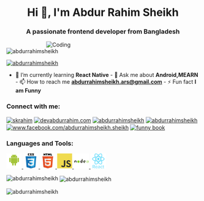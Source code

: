 


<h1 align="center">Hi 👋, I'm Abdur Rahim Sheikh</h1>
<h3 align="center">A passionate frontend developer from Bangladesh</h3>
<img align="right" alt="Coding" width="400" src="https://media.tenor.com/qJ5evVs-_uUAAAAC/coding.gif" alt="">


<p align="left"> <img src="https://komarev.com/ghpvc/?username=abdurrahimsheikh&label=Profile%20views&color=0e75b6&style=flat" alt="abdurrahimsheikh" /> </p>

<p align="left">
    <a href="https://twitter.com/abdurrahimsheikh" target="blank"><img src="https://img.shields.io/twitter/follow/abdurrahimsheikh?logo=twitter&style=for-the-badge" alt="abdurrahimsheikh" /></a>
</p>

- 🌱 I’m currently learning **React Native** - 💬 Ask me about **Android,MEARN** - 📫 How to reach me **abdurrahimsheikh.ars@gmail.com** - ⚡ Fun fact **I am Funny**

<h3 align="left">Connect with me:</h3>
<p align="left">
    <a href="https://codepen.io/skrahim" target="blank"><img align="center" src="https://raw.githubusercontent.com/rahuldkjain/github-profile-readme-generator/master/src/images/icons/Social/codepen.svg" alt="skrahim" height="30" width="40" /></a>
    <a href="https://dev.to/devabdurrahim.com" target="blank"><img align="center" src="https://raw.githubusercontent.com/rahuldkjain/github-profile-readme-generator/master/src/images/icons/Social/devto.svg" alt="devabdurrahim.com" height="30" width="40" /></a>
    <a href="https://twitter.com/abdurrahimsheikh" target="blank"><img align="center" src="https://raw.githubusercontent.com/rahuldkjain/github-profile-readme-generator/master/src/images/icons/Social/twitter.svg" alt="abdurrahimsheikh" height="30" width="40" /></a>
    <a href="https://linkedin.com/in/abdurrahimsheikh" target="blank"><img align="center" src="https://raw.githubusercontent.com/rahuldkjain/github-profile-readme-generator/master/src/images/icons/Social/linked-in-alt.svg" alt="abdurrahimsheikh" height="30" width="40" /></a>
    <a href="https://fb.com/www.facebook.com/abdurrahimsheikh.sheikh" target="blank"><img align="center" src="https://raw.githubusercontent.com/rahuldkjain/github-profile-readme-generator/master/src/images/icons/Social/facebook.svg" alt="www.facebook.com/abdurrahimsheikh.sheikh" height="30" width="40" /></a>
    <a href="https://www.youtube.com/c/funny book" target="blank"><img align="center" src="https://raw.githubusercontent.com/rahuldkjain/github-profile-readme-generator/master/src/images/icons/Social/youtube.svg" alt="funny book" height="30" width="40" /></a>
</p>

<h3 align="left">Languages and Tools:</h3>
<p align="left">
    <a href="https://developer.android.com" target="_blank" rel="noreferrer"> <img src="https://raw.githubusercontent.com/devicons/devicon/master/icons/android/android-original-wordmark.svg" alt="android" width="40" height="40" /> </a>
    <a href="https://www.w3schools.com/css/" target="_blank" rel="noreferrer"> <img src="https://raw.githubusercontent.com/devicons/devicon/master/icons/css3/css3-original-wordmark.svg" alt="css3" width="40" height="40" /> </a>
    <a href="https://www.w3.org/html/" target="_blank" rel="noreferrer"> <img src="https://raw.githubusercontent.com/devicons/devicon/master/icons/html5/html5-original-wordmark.svg" alt="html5" width="40" height="40" /> </a>
    <a href="https://developer.mozilla.org/en-US/docs/Web/JavaScript" target="_blank" rel="noreferrer">
        <img src="https://raw.githubusercontent.com/devicons/devicon/master/icons/javascript/javascript-original.svg" alt="javascript" width="40" height="40" /> </a>
    <a href="https://nodejs.org" target="_blank" rel="noreferrer"> <img src="https://raw.githubusercontent.com/devicons/devicon/master/icons/nodejs/nodejs-original-wordmark.svg" alt="nodejs" width="40" height="40" /> </a>
    <a href="https://reactjs.org/" target="_blank" rel="noreferrer"> <img src="https://raw.githubusercontent.com/devicons/devicon/master/icons/react/react-original-wordmark.svg" alt="react" width="40" height="40" /> </a>
</p>

<p><img align="left" src="https://github-readme-stats.vercel.app/api/top-langs?username=abdurrahimsheikh&show_icons=true&locale=en&layout=compact" alt="abdurrahimsheikh" /></p>

<p>&nbsp;<img align="center" src="https://github-readme-stats.vercel.app/api?username=abdurrahimsheikh&show_icons=true&locale=en" alt="abdurrahimsheikh" /></p>

<p><img align="center" src="https://github-readme-streak-stats.herokuapp.com/?user=abdurrahimsheikh&" alt="abdurrahimsheikh" /></p>
